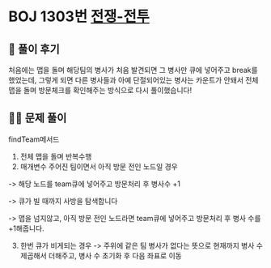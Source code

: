 # BOJ 1303번 [전쟁-전투](https://www.acmicpc.net/problem/1303)

## 🌈 풀이 후기
처음에는 맵을 돌며 해당팀의 병사가 처음 발견되면 그 병사만 큐에 넣어주고 break를 했었는데,
그렇게 되면 다른 병사들과 아예 단절되어있는 병사는 카운트가 안돼서 전체 맵을 돌며 방문체크를 확인해주는 방식으로 다시 풀이했습니다!
## 👩‍🏫 문제 풀이
findTeam메서드
1. 전체 맵을 돌며 반복수행
2. 매개변수 주어진 팀이면서 아직 방문 전인 노드일 경우

-> 해당 노드를 team큐에 넣어주고 방문처리 후 병사수 +1

-> 큐가 빌 때까지 사방을 탐색합니다

-> 맵을 넘지않고, 아직 방문 전인 노드라면 team큐에 넣어주고 방문처리 후 병사 수를 +1해줍니다.

3. 한번 큐가 비게되는 경우 -> 주위에 같은 팀 병사가 없다는 뜻으로 현재까지 병사 수 제곱해서 더해주고, 병사 수 초기화 후 다음 좌표로 이동
